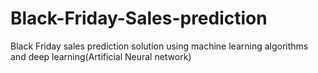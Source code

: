 # Black-Friday-Sales-prediction
Black Friday sales prediction solution using machine learning algorithms and deep learning(Artificial Neural network)
